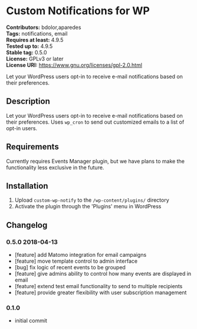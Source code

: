 # Custom Notifications for WP #
**Contributors:** bdolor,aparedes  
**Tags:** notifications, email  
**Requires at least:** 4.9.5  
**Tested up to:** 4.9.5  
**Stable tag:** 0.5.0  
**License:** GPLv3 or later  
**License URI:** https://www.gnu.org/licenses/gpl-2.0.html  

Let your WordPress users opt-in to receive e-mail notifications based on their preferences.

## Description ##

Let your WordPress users opt-in to receive e-mail notifications based on their preferences. Uses `wp_cron` to send out customized emails to a list of opt-in users.

## Requirements ##

Currently requires Events Manager plugin, but we have plans to make the functionality less exclusive in the future.

## Installation ##

1. Upload `custom-wp-notify` to the `/wp-content/plugins/` directory
2. Activate the plugin through the 'Plugins' menu in WordPress

## Changelog ##
### 0.5.0 2018-04-13 ###
* [feature] add Matomo integration for email campaigns
* [feature] move template control to admin interface
* [bug] fix logic of recent events to be grouped
* [feature] give admins ability to control how many events are displayed in email
* [feature] extend test email functionality to send to multiple recipients
* [feature] provide greater flexibility with user subscription management

### 0.1.0 ###
* initial commit


